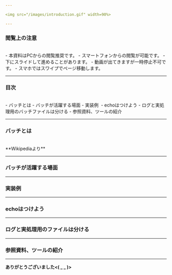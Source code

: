 ```yaml
---

<img src="/images/introduction.gif" width=90%>

---
```


### 閲覧上の注意　　　　　　　　
<br>
- 本資料はPCからの閲覧推奨です。
- スマートフォンからの閲覧が可能です。
- 下にスライドして進めることがあります。
- 動画が出てきますが一時停止不可です。
- スマホではスワイプでページ移動します。

---

### 目次
<br>
- バッチとは
- バッチが活躍する場面
- 実装例 
- echoはつけよう
- ログと実処理用のバッチファイルは分ける
- 参照資料、ツールの紹介
<br>

---

### バッチとは
<br>
**Wikipediaより**

---

### バッチが活躍する場面

---

### 実装例

---

### echoはつけよう

---

### ログと実処理用のファイルは分ける

---

### 参照資料、ツールの紹介

---

**ありがとうございました<( _ _ )>**

